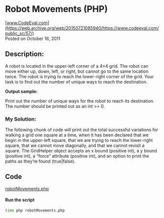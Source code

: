 # Robot Movements (PHP)<br />
[www.CodeEval.com](https://web.archive.org/web/20150721085940/https://www.codeeval.com/public_sc/57/)<br />
Posted on October 16, 2011

## Description: 

A robot is located in the upper-left corner of a 4×4 grid. The robot can move either up, down, left, or right, but cannot go to the same location twice. The robot is trying to reach the lower-right corner of the grid. Your task is to find out the number of unique ways to reach the destination.

**Output sample:**

Print out the number of unique ways for the robot to reach its destination. The number should be printed out as an int >= 0. 

### My Solution:

The following chunk of code will print out the total successful variations for walking a grid one square at a time, when it has been declared that we begin in the upper-left square, that we are trying to reach the lower-right square, that we cannot move diagonally, and that we cannot revisit a square. The GridHelper object accepts an x bound (positive int), a y bound (positive int), a “force” attribute (positive int), and an option to print the paths as they’re found (true|false).

## Code

[robotMovements.php](https://github.com/wrightben/codeeval/blob/master/code/robotMovements.php)

#### Run the script
```sh
time php robotMovements.php
```